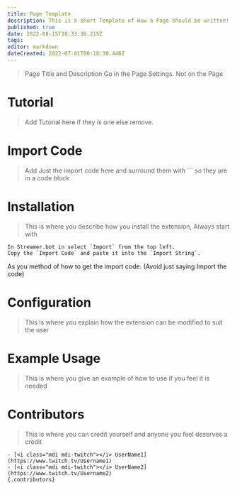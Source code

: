 ```yaml
---
title: Page Template
description: This is a short Template of How a Page should be written!
published: true
date: 2022-08-15T18:33:36.215Z
tags: 
editor: markdown
dateCreated: 2022-07-01T00:18:30.446Z
---
```


> Page Title and Description Go in the Page Settings. Not on the Page


# Tutorial
> Add Tutorial here if they is one else remove.
# Import Code
> Add Just the import code here and surround them with ``` so they are in a code block
# Installation
> This is where you describe how you install the extension,
Always start with 
```
In Streamer.bot in select `Import` from the top left.
Copy the `Import Code` and paste it into the `Import String`.
```

As you method of how to get the import code.
(Avoid just saying Import the code)

# Configuration
> This is where you explain how the extension can be modified to suit the user

# Example Usage 
> This is where you give an example of how to use if you feel it is needed

# Contributors
> This is where you can credit yourself and anyone you feel deserves a credit
 ```
 - [<i class="mdi mdi-twitch"></i> UserName1](https://www.twitch.tv/Username1)
 - [<i class="mdi mdi-twitch"></i> UserName2](https://www.twitch.tv/Username2)
 {.contributors}
 ```